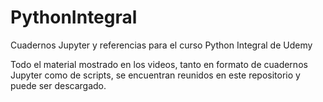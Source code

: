 # PythonIntegral
Cuadernos Jupyter y referencias para el curso Python Integral de Udemy

Todo el material mostrado en los videos, tanto en formato de cuadernos Jupyter como de scripts, se encuentran reunidos en este repositorio y puede ser descargado.
